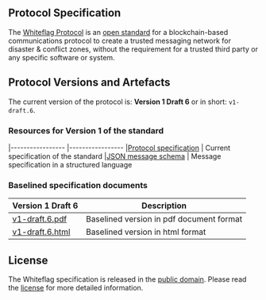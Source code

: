 ## Protocol Specification

The [Whiteflag Protocol](https://www.whiteflagprotocol.org/) is an
[open standard](https://en.wikipedia.org/wiki/Open_standard)
for a blockchain-based communications protocol to create a trusted messaging
network for disaster & conflict zones, without the requirement for a trusted
third party or any specific software or system.

## Protocol Versions and Artefacts

The current version of the protocol is:
**Version 1 Draft 6** or in short: `v1-draft.6`.

### Resources for Version 1 of the standard

|-----------------                                |-----------------
|[Protocol specification](v1/)                    | Current specification of the standard
|[JSON message schema](v1/wf-message.schema.json) | Message specification in a structured language

### Baselined specification documents

|Version 1 Draft 6                                         |Description
|-----------------                                         |-----------------
|[v1-draft.6.pdf](WhiteflagSpecification-v1-draft.6.pdf)   | Baselined version in pdf document format
|[v1-draft.6.html](WhiteflagSpecification-v1-draft.6.html) | Baselined version in html format

## License

The Whiteflag specification is released in the [public domain](https://en.wikipedia.org/wiki/Public_domain).
Please read the [license](license.md) for more detailed information.
